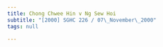 ```yaml
---
title: Chong Chwee Hin v Ng Sew Hoi
subtitle: "[2000] SGHC 226 / 07\_November\_2000"
tags: null

---
```


